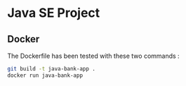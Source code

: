 # Java SE Project

## Docker

The Dockerfile has been tested with these two commands :

```bash
git build -t java-bank-app .
docker run java-bank-app
```
